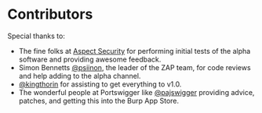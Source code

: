 # Contributors

Special thanks to:

* The fine folks at [Aspect Security](https://www.aspectsecurity.com/) for performing initial tests of the alpha software and providing awesome feedback.
* Simon Bennetts [@psiinon](https://github.com/psiinon), the leader of the ZAP team, for code reviews and help adding to the alpha channel.
* [@kingthorin](https://github.com/kingthorin) for assisting to get everything to v1.0.
* The wonderful people at Portswigger like [@pajswigger](https://github.com/pajswigger) providing advice, patches, and getting this into the Burp App Store.
